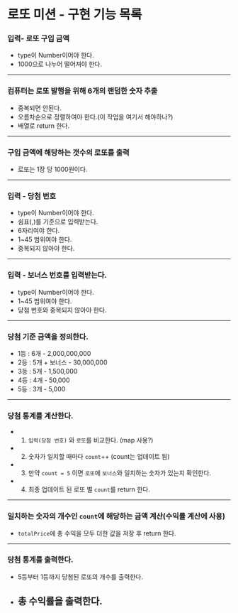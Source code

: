 # 로또 미션 - 구현 기능 목록

### 입력- 로또 구입 금액

- type이 Number이어야 한다.
- 1000으로 나누어 떨어져야 한다.

---

### 컴퓨터는 로또 발행을 위해 6개의 랜덤한 숫자 추출

- 중복되면 안된다.
- 오름차순으로 정렬하여야 한다.(이 작업을 여기서 해야하나?)
- 배열로 return 한다.

---

### 구입 금액에 해당하는 갯수의 로또를 출력

- 로또는 1장 당 1000원이다.

---

### 입력 - 당첨 번호

- type이 Number이어야 한다.
- 쉼표(,)를 기준으로 입력받는다.
- 6자리여야 한다.
- 1~45 범위여야 한다.
- 중복되지 않아야 한다.

---

### 입력 - 보너스 번호를 입력받는다.

- type이 Number이어야 한다.
- 1~45 범위여야 한다.
- 당첨 번호와 중복되지 않아야 한다.

---

### 당첨 기준 금액을 정의한다.

- 1등 : 6개 - 2,000,000,000
- 2등 : 5개 + 보너스 - 30,000,000
- 3등 : 5개 - 1,500,000
- 4등 : 4개 - 50,000
- 5등 : 3개 - 5,000

---

### 당첨 통계를 계산한다.

- 1. `입력(당첨 번호)` 와 `로또`를 비교한다. (map 사용?)
- 2. 숫자가 일치할 때마다 `count`++ (count는 업데이트 됨)
- 3. 만약 `count = 5` 이면 `로또`에 `보너스`와 일치하는 숫자가 있는지 확인한다.
- 4. 최종 업데이트 된 로또 별 `count`를 return 한다.

---

### 일치하는 숫자의 개수인 `count`에 해당하는 금액 계산(수익률 계산에 사용)

- `totalPrice`에 총 수익을 모두 더한 값을 저장 후 return 한다.

---

### 당첨 통계를 출력한다.

- 5등부터 1등까지 당첨된 로또의 개수를 출력한다.
- ## 총 수익률을 출력한다.
